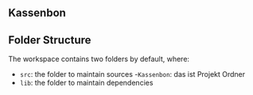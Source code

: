 ## Kassenbon 

## Folder Structure

The workspace contains two folders by default, where:

- `src`: the folder to maintain sources
    -`Kassenbon`: das ist Projekt Ordner
- `lib`: the folder to maintain dependencies